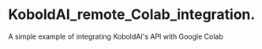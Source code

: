 # KoboldAI_remote_Colab_integration.
A simple example of integrating KoboldAI's API with Google Colab
